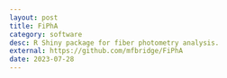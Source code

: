 ```yaml
---
layout: post
title: FiPhA
category: software
desc: R Shiny package for fiber photometry analysis.
external: https://github.com/mfbridge/FiPhA
date: 2023-07-28
---
```

